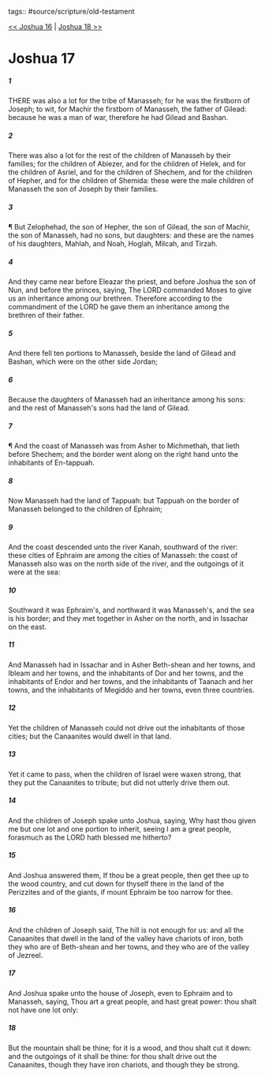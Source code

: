 tags:: #source/scripture/old-testament

[<< Joshua 16](/old-testament/06_Joshua/Joshua_16.md) | [Joshua 18 >>](/old-testament/06_Joshua/Joshua_18.md)

# Joshua 17

##### 1

THERE was also a lot for the tribe of Manasseh; for he was the firstborn of Joseph; to wit, for Machir the firstborn of Manasseh, the father of Gilead: because he was a man of war, therefore he had Gilead and Bashan.

##### 2

There was also a lot for the rest of the children of Manasseh by their families; for the children of Abiezer, and for the children of Helek, and for the children of Asriel, and for the children of Shechem, and for the children of Hepher, and for the children of Shemida: these were the male children of Manasseh the son of Joseph by their families.

##### 3

¶ But Zelophehad, the son of Hepher, the son of Gilead, the son of Machir, the son of Manasseh, had no sons, but daughters: and these are the names of his daughters, Mahlah, and Noah, Hoglah, Milcah, and Tirzah.

##### 4

And they came near before Eleazar the priest, and before Joshua the son of Nun, and before the princes, saying, The LORD commanded Moses to give us an inheritance among our brethren. Therefore according to the commandment of the LORD he gave them an inheritance among the brethren of their father.

##### 5

And there fell ten portions to Manasseh, beside the land of Gilead and Bashan, which were on the other side Jordan;

##### 6

Because the daughters of Manasseh had an inheritance among his sons: and the rest of Manasseh's sons had the land of Gilead.

##### 7

¶ And the coast of Manasseh was from Asher to Michmethah, that lieth before Shechem; and the border went along on the right hand unto the inhabitants of En-tappuah.

##### 8

Now Manasseh had the land of Tappuah: but Tappuah on the border of Manasseh belonged to the children of Ephraim;

##### 9

And the coast descended unto the river Kanah, southward of the river: these cities of Ephraim are among the cities of Manasseh: the coast of Manasseh also was on the north side of the river, and the outgoings of it were at the sea:

##### 10

Southward it was Ephraim's, and northward it was Manasseh's, and the sea is his border; and they met together in Asher on the north, and in Issachar on the east.

##### 11

And Manasseh had in Issachar and in Asher Beth-shean and her towns, and Ibleam and her towns, and the inhabitants of Dor and her towns, and the inhabitants of Endor and her towns, and the inhabitants of Taanach and her towns, and the inhabitants of Megiddo and her towns, even three countries.

##### 12

Yet the children of Manasseh could not drive out the inhabitants of those cities; but the Canaanites would dwell in that land.

##### 13

Yet it came to pass, when the children of Israel were waxen strong, that they put the Canaanites to tribute; but did not utterly drive them out.

##### 14

And the children of Joseph spake unto Joshua, saying, Why hast thou given me but one lot and one portion to inherit, seeing I am a great people, forasmuch as the LORD hath blessed me hitherto?

##### 15

And Joshua answered them, If thou be a great people, then get thee up to the wood country, and cut down for thyself there in the land of the Perizzites and of the giants, if mount Ephraim be too narrow for thee.

##### 16

And the children of Joseph said, The hill is not enough for us: and all the Canaanites that dwell in the land of the valley have chariots of iron, both they who are of Beth-shean and her towns, and they who are of the valley of Jezreel.

##### 17

And Joshua spake unto the house of Joseph, even to Ephraim and to Manasseh, saying, Thou art a great people, and hast great power: thou shalt not have one lot only:

##### 18

But the mountain shall be thine; for it is a wood, and thou shalt cut it down: and the outgoings of it shall be thine: for thou shalt drive out the Canaanites, though they have iron chariots, and though they be strong.
